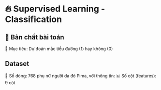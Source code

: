 # 🔥 Supervised Learning - Classification

## 🧠 Bản chất bài toán

📌 Mục tiêu: Dự đoán mắc tiểu đường (1) hay không (0)

## Dataset

🧾 Số dòng: 768 phụ nữ người da đỏ Pima, với thông tin:
📊 Số cột (features): 9 cột
